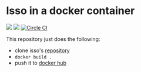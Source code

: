 # Isso in a docker container


[![](https://images.microbadger.com/badges/image/eyenx/isso.svg)](https://microbadger.com/images/eyenx/isso "Get your own image badge on microbadger.com") [![](https://images.microbadger.com/badges/version/eyenx/isso.svg)](https://microbadger.com/images/eyenx/isso "Get your own version badge on microbadger.com")
[![Circle CI](https://circleci.com/gh/eyenx/docker-isso.svg?style=svg)](https://circleci.com/gh/eyenx/docker-isso)

This repository just does the following:

* clone isso's [repository](https://github.com/posativ/isso/)
* `docker build .`
* push it to [docker hub](https://hub.docker.com/r/eyenx/isso)
